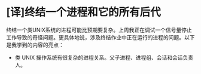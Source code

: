 # [译]终结一个进程和它的所有后代

终结一个类UNIX系统的进程可能比预期要复杂。上周我正在调试一个信号量停止工作导致的奇怪问题。更具体地说，涉及终结作业中正在运行的进程的问题。以下是我学到的内容的亮点：

- 类 UNIX 操作系统有很复杂的进程关系。父子进程、进程组、会话和会话负责人。